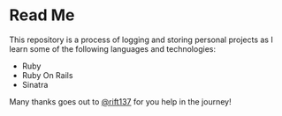 # Read Me

This repository is a process of logging and storing personal projects as I learn some of the following languages and technologies:

* Ruby
* Ruby On Rails
* Sinatra


Many thanks goes out to [@rift137](https://github.com/rift137) for you help in the journey!